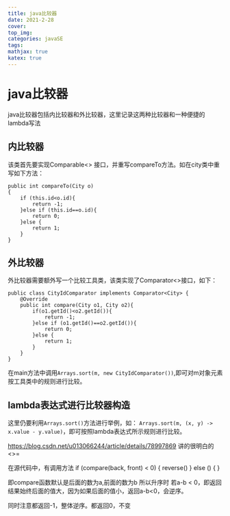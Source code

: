 ```yaml
---
title: java比较器
date: 2021-2-28
cover:
top_img:
categories: javaSE
tags: 
mathjax: true
katex: true
---
```

# java比较器
java比较器包括内比较器和外比较器，这里记录这两种比较器和一种便捷的lambda写法
## 内比较器
该类首先要实现Comparable<> 接口，并重写compareTo方法。如在city类中重写如下方法：

    public int compareTo(City o) 
    {        
        if (this.id<o.id){
            return -1;
        }else if (this.id==o.id){
            return 0;
        }else { 
            return 1; 
        }    
    }
## 外比较器
外比较器需要额外写一个比较工具类，该类实现了Comparator<>接口，如下：

    public class CityIdComparator implements Comparator<City> {    
        @Override    
        public int compare(City o1, City o2){
            if(o1.getId()<o2.getId()){
                return -1;
            }else if (o1.getId()==o2.getId()){
                return 0; 
            }else {
                return 1;
            }    
        }
    }
在main方法中调用`Arrays.sort(m, new CityIdComparator())`,即可对m对象元素按工具类中的规则进行比较。
## lambda表达式进行比较器构造
这里仍要利用`Arrays.sort()`方法进行举例，如：
`Arrays.sort(m, (x, y) -> x.value - y.value)`，即可按照lambda表达式所示规则进行比较。

https://blog.csdn.net/u013066244/article/details/78997869
讲的很明白的<\>\=

在源代码中，有调用方法 
if (compare(back, front) < 0) {
    reverse()
}
else () {
}

即compare函数默认是后面的数为a,前面的数为b
所以升序时 若a-b < 0，即返回结果始终后面的值大，因为如果后面的值小，返回a-b<0，会逆序。

同时注意都返回-1，整体逆序。都返回0，不变